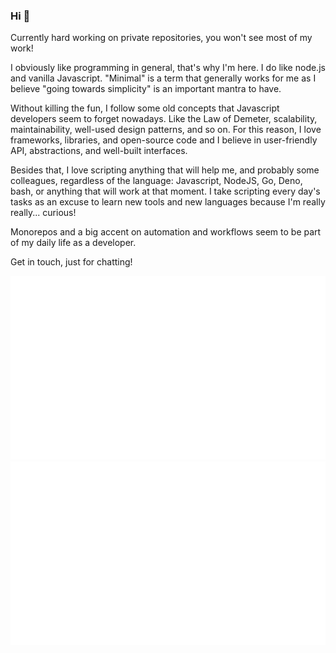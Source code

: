### Hi 👋

Currently hard working on private repositories, you won't see most of my work!

I obviously like programming in general, that's why I'm here. I do like node.js and vanilla Javascript. "Minimal" is a term that generally works for me as I believe "going towards simplicity" is an important mantra to have.

Without killing the fun, I follow some old concepts that Javascript developers seem to forget nowadays. Like the Law of Demeter, scalability, maintainability, well-used design patterns, and so on. For this reason, I love frameworks, libraries, and open-source code and I believe in user-friendly API, abstractions, and well-built interfaces.

Besides that, I love scripting anything that will help me, and probably some colleagues, regardless of the language: Javascript, NodeJS, Go, Deno, bash, or anything that will work at that moment. I take scripting every day's tasks as an excuse to learn new tools and new languages because I'm really really... curious!

Monorepos and a big accent on automation and workflows seem to be part of my daily life as a developer.

Get in touch, just for chatting!

<!--
![](https://github.com/soundstep/github-stats/blob/master/generated/overview.svg)
![](https://github.com/soundstep/github-stats/blob/master/generated/languages.svg)
[![](https://github-readme-stats.vercel.app/api?username=soundstep)](https://github.com/anuraghazra/github-readme-stats)
-->

![](https://raw.githubusercontent.com/soundstep/github-stats-generate/master/generated/overview.svg#gh-dark-mode-only)
![](https://raw.githubusercontent.com/soundstep/github-stats-generate/master/generated/languages.svg#gh-dark-mode-only)
